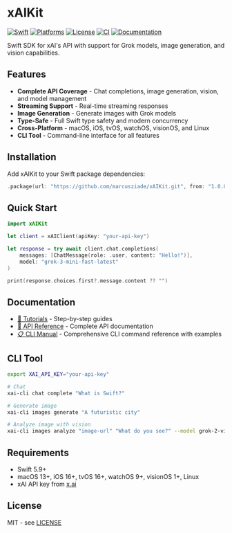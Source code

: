 # xAIKit

[![Swift](https://img.shields.io/badge/Swift-5.9-orange.svg)](https://swift.org)
[![Platforms](https://img.shields.io/badge/Platforms-macOS%20%7C%20iOS%20%7C%20watchOS%20%7C%20tvOS%20%7C%20visionOS%20%7C%20Linux-blue.svg)](https://swift.org)
[![License](https://img.shields.io/badge/License-MIT-green.svg)](LICENSE)
[![CI](https://github.com/marcusziade/xAIKit/actions/workflows/ci.yml/badge.svg)](https://github.com/marcusziade/xAIKit/actions/workflows/ci.yml)
[![Documentation](https://img.shields.io/badge/Documentation-DocC-blue.svg)](https://marcusziade.github.io/xAIKit/)

Swift SDK for xAI's API with support for Grok models, image generation, and vision capabilities.

## Features

- **Complete API Coverage** - Chat completions, image generation, vision, and model management
- **Streaming Support** - Real-time streaming responses
- **Image Generation** - Generate images with Grok models
- **Type-Safe** - Full Swift type safety and modern concurrency
- **Cross-Platform** - macOS, iOS, tvOS, watchOS, visionOS, and Linux
- **CLI Tool** - Command-line interface for all features

## Installation

Add xAIKit to your Swift package dependencies:

```swift
.package(url: "https://github.com/marcusziade/xAIKit.git", from: "1.0.0")
```

## Quick Start

```swift
import xAIKit

let client = xAIClient(apiKey: "your-api-key")

let response = try await client.chat.completions(
    messages: [ChatMessage(role: .user, content: "Hello!")],
    model: "grok-3-mini-fast-latest"
)

print(response.choices.first?.message.content ?? "")
```

## Documentation

- [🚀 Tutorials](https://marcusziade.github.io/xAIKit/tutorials/xaikit-tutorials) - Step-by-step guides
- [📖 API Reference](https://marcusziade.github.io/xAIKit/documentation/xaikit) - Complete API documentation
- [📋 CLI Manual](docs/manual.md) - Comprehensive CLI command reference with examples

## CLI Tool

```bash
export XAI_API_KEY="your-api-key"

# Chat
xai-cli chat complete "What is Swift?"

# Generate image
xai-cli images generate "A futuristic city"

# Analyze image with vision
xai-cli images analyze "image-url" "What do you see?" --model grok-2-vision
```

## Requirements

- Swift 5.9+
- macOS 13+, iOS 16+, tvOS 16+, watchOS 9+, visionOS 1+, Linux
- xAI API key from [x.ai](https://x.ai)

## License

MIT - see [LICENSE](LICENSE)
